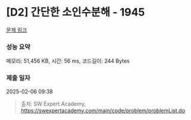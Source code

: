 # [D2] 간단한 소인수분해 - 1945 

[문제 링크](https://swexpertacademy.com/main/code/problem/problemDetail.do?contestProbId=AV5Pl0Q6ANQDFAUq) 

### 성능 요약

메모리: 51,456 KB, 시간: 56 ms, 코드길이: 244 Bytes

### 제출 일자

2025-02-06 09:38



> 출처: SW Expert Academy, https://swexpertacademy.com/main/code/problem/problemList.do